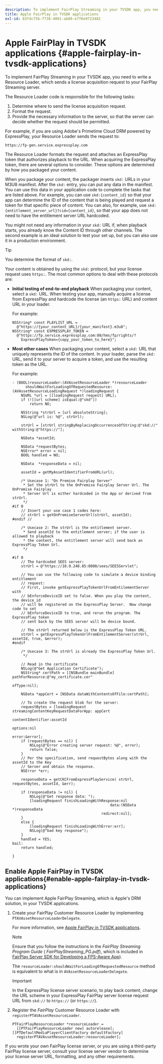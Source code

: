```yaml
---
description: To implement FairPlay Streaming in your TVSDK app, you need to write a Resource Loader, which sends a license acquisition request to your FairPlay Streaming server.
title: Apple FairPlay in TVSDK applications
exl-id: 83fdc75b-f736-4091-ab80-e7f6e9723482
---
```

# Apple FairPlay in TVSDK applications  {#apple-fairplay-in-tvsdk-applications}

To implement FairPlay Streaming in your TVSDK app, you need to write a Resource Loader, which sends a license acquisition request to your FairPlay Streaming server.

The Resource Loader code is responsible for the following tasks:

1. Determine where to send the license acquisition request. 
1. Format the request. 
1. Provide the necessary information to the server, so that the server can decide whether the request should be permitted.

For example, if you are using Adobe's Primetime Cloud DRM powered by ExpressPlay, your Resource Loader sends the request to: 

```
https://fp-gen.service.expressplay.com
```

The Resource Loader formats the request and attaches an ExpressPlay token that authorizes playback to the URL. When acquiring the ExpressPlay token, there are several options to consider. These options are determined by how you packaged your content.

When you package your content, the packager inserts `skd:` URLs in your M3U8 manifest. After the `skd:` entry, you can put any data in the manifest. You can use this data in your application code to complete the tasks that are listed above. For example, you can use `skd:{content_id}` so that your app can determine the ID of the content that is being played and request a token for that specific piece of content. You can also, for example, use `skd:{entitlement_server_url}?cid={content_id}`, so that your app does not need to have the entitlement server URL hardcoded.

You might not need any information in your `skd:` URL if, when playback starts, you already know the Content ID through other channels. The second example is an ideal solution to test your set up, but you can also use it in a production environment.

>[!TIP]
>
>You determine the format of `skd:`.

Your content is obtained by using the `skd:` protocol, but your license request uses `https:`. The most common options to deal with these protocols are:

* **Initial testing of end-to-end playback** When packaging your content, select a `skd:` URL. When testing your app, manually acquire a license from ExpressPlay and hardcode the license (an `https:` URL) and content URL in your loader.

  For example: 

  ```
  NSString* const PLAYLIST_URL =  
    @"https://{your_content_URL}/{your_manifest}.m3u8"; 
  NSString* const EXPRESSPLAY_TOKEN =  
    @"https://fp.service.expressplay.com:80/hms/fp/rights/? 
      ExpressPlayToken={copy_your_token_to_here}";
  ```

* **Most other cases** When packaging your content, select a `skd:` URL that uniquely represents the ID of the content. In your loader, parse the `skd:` URL, send it to your server to acquire a token, and use the resulting token as the URL.

  For example: 

  ```
  - (BOOL)resourceLoader:(AVAssetResourceLoader *)resourceLoader  
        shouldWaitForLoadingOfRequestedResource:(AVAssetResourceLoadingRequest *)loadingRequest { 
      NSURL *url = [[loadingRequest request] URL]; 
      if (![[url scheme] isEqual:@"skd"]) 
          return NO; 
       
      NSString *strUrl = [url absoluteString]; 
      NSLog(@"url is: %@", strUrl); 
       
      strUrl = [strUrl stringByReplacingOccurrencesOfString:@"skd://" withString:@"https://"]; 
       
      NSData *assetId; 
       
      NSData *requestBytes; 
      NSError* error = nil; 
      BOOL handled = NO; 
       
      NSData  *responseData = nil; 
       
      assetId = getMyAssetIdentifierFromURL(url); 
       
      /* Usecase 1: "On Premise Fairplay Server" 
       * Set the strUrl to the OnPremise Fairplay Server Url. The OnPremise Fairplay  
       * Server Url is either hardcoded in the App or derived from strUrl. 
       */ 
  #if 0  
      // Insert your use case 1 codes here: 
      // strUrl = getOnPremiseServerUrl(strUrl, assetId); 
  #endif // 
       
      /* Usecase 2: The strUrl is the entitlement server. 
       * Send assetId to the entitlement server; if the user is allowed to playback  
       * the content, the entitlement server will send back an ExpressPlay Token Url. 
       */ 
       
  #if 0 
      // The hardcoded SEES server: 
      strUrl = @"https://10.0.248.85:8080/sees/SEESServlet"; 
   
      // You can use the following code to simulate a device binding entitlement  
      // request:  
      // First, invoke getExpressPlayTokenUrlFromEntilementServer with  
      // bEnforceDeviceID set to false. When you play the content, the device_id  
      // will be registered on the ExpressPlay Server.  Now change code to set  
      // bEnforceDeviceID to true, and rerun the program. The ExpressPlay token  
      // sent back by the SEES server will be device bound. 
       
      // The strUrl returned below is the ExpressPlay Token URL. 
      strUrl = getExpressPlayTokenUrlFromEntilementServer(strUrl, assetId, true, &error); 
  #endif 
   
      /* Usecase 3: The strUrl is already the ExpressPlay Token Url. 
       */ 
       
      // Read in the certificate 
      NSLog(@"Get Application Certificate"); 
      NSString* certPath = [[NSBundle mainBundle] pathForResource:@"my_certificate.cer"  
                                                           ofType:nil]; 
       
      NSData *appCert = [NSData dataWithContentsOfFile:certPath]; 
       
      // To create the request blob for the server: 
      requestBytes = [loadingRequest streamingContentKeyRequestDataForApp: appCert 
                                                        contentIdentifier:assetId  
                                                                  options:nil  
                                                                    error:&error]; 
      if (requestBytes == nil) { 
          NSLog(@"Error creating server request: %@", error); 
          return false; 
      } 
      // Per the specification, send requestBytes along with the assetId to the Key 
      // Server and obtain the response. 
      NSError *err; 
       
      responseData = getCKCFromExpressPlayService( strUrl, requestBytes, assetId, &err); 
       
      if (responseData != nil) { 
          NSLog(@"Get response data: "); 
          [loadingRequest finishLoadingWithResponse:nil  
                                               data:(NSData *)responseData 
                                           redirect:nil]; 
      } 
      else { 
          [loadingRequest finishLoadingWithError:err]; 
          NSLog(@"bad key response"); 
      } 
      handled = YES; 
  bail: 
      return handled; 
       
  }
  ```

## Enable Apple FairPlay in TVSDK applications{#enable-apple-fairplay-in-tvsdk-applications}

You can implement Apple FairPlay Streaming, which is Apple's DRM solution, in your TVSDK applications.

1. Create your FairPlay Customer Resource Loader by implementing `PTAVAssetResourceLoaderDelegate`.

   For more information, see [Apple FairPlay in TVSDK applications](../../../tvsdk-1.4-for-ios/c-psdk-ios-1.4-drm-content-security/c-psdk-ios-1.4-apple-fairplay-tvsdk/c-psdk-ios-1.4-apple-fairplay-tvsdk.md). 

   >[!NOTE]
   >
   >Ensure that you follow the instructions in the *FairPlay Streaming Program Guide* ( *FairPlayStreaming_PG.pdf*), which is included in [FairPlay Server SDK for Developing a FPS-Aware App](https://developer.apple.com/services-account/download?path=/Developer_Tools/FairPlay_Streaming_SDK/FairPlay_Streaming_Server_SDK.zip)).

   The `resourceLoader:shouldWaitForLoadingOfRequestedResource` method is equivalent to what is in `AVAssetResourceLoaderDelegate`.

   >[!IMPORTANT]
   >
   >In the ExpressPlay license server scenario, to play back content, change the URL scheme in your ExpressPlay FairPlay server license request URL from `skd://` to `https://` (or `https://`).

1. Register the *FairPlay* Customer Resource Loader with `registerPTAVAssetResourceLoader`.

   ```
   PTFairPlayResourceLoader *resourceLoader =  
     [[PTFairPlayResourceLoader new] autorelease];  
   [[PTDefaultMediaPlayerClientFactory defaultFactory]  
     registerPTAVAssetResourceLoader:resourceLoader];
   ```

If you wrote your own FairPlay license server, or you are using a third-party FairPlay license server, consult your license server vendor to determine your license server URL, formatting, and any other requirements.
